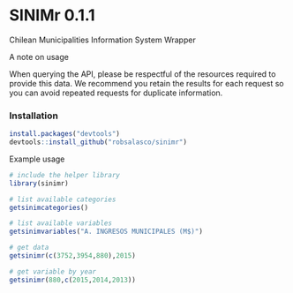 # SINIMr 0.1.1

Chilean Municipalities Information System Wrapper

A note on usage

When querying the API, please be respectful of the resources required to provide this data. We recommend you retain the results for each request so you can avoid repeated requests for duplicate information.

### Installation

```R
install.packages("devtools")
devtools::install_github("robsalasco/sinimr")
```

Example usage

```R
# include the helper library
library(sinimr)

# list available categories
getsinimcategories()

# list available variables
getsinimvariables("A. INGRESOS MUNICIPALES (M$)")

# get data
getsinimr(c(3752,3954,880),2015)

# get variable by year
getsinimr(880,c(2015,2014,2013))

```
